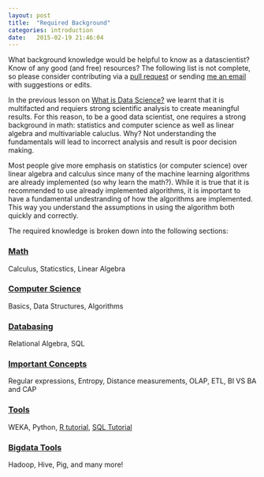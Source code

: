 ```yaml
---
layout: post
title:  "Required Background"
categories: introduction 
date:   2015-02-19 21:46:04
---
```


What background knowledge would be helpful to know as a datascientist? Know of any good (and free) resources? The following list is not complete, so please consider contributing via a [pull request](http://github.com/datascienceguide/datascienceguide.github.io/) or sending [me an email](mailto:andrew@andrewandrade.ca) with suggestions or edits.

In the previous lesson on [What is Data Science?](/what-is-data-science/) we learnt that it is multifacted and requiers strong scientific analysis to create meaningful results. For this reason, to be a good data scientist, one requires a strong background in math: statistics and computer science as well as linear algebra and multivariable caluclus.  Why? Not understanding the fundamentals will lead to incorrect analysis and result is poor decision making.

Most people give more emphasis on statistics (or computer science) over linear algebra and calculus since many of the machine learning algorithms are already implemented (so why learn the math?). While it is true that it is recommended to use already implemented algorithms, it is important to have a fundamental undestranding of how the algorithms are implemented.  This way you understand the assumptions in using the algorithm both quickly and correctly. 

The required knowledge is broken down into the following sections:

### [Math](/required-background-math/)

Calculus, Staticstics, Linear Algebra

### [Computer Science](/required-background-programming/)

Basics, Data Structures, Algorithms

### [Databasing](/required-background-databases/)

Relational Algebra, SQL

### [Important Concepts](/important-concepts/)

Regular expressions, Entropy, Distance measurements, OLAP, ETL, BI VS BA and CAP 

### [Tools](/opensource-tools-for-datascience/)

WEKA, Python, [R tutorial](r-programming-tutorial), [SQL Tutorial](sql-introduction)

### [Bigdata Tools](/opensource-bigdata-tools/)

Hadoop, Hive, Pig, and many more!
